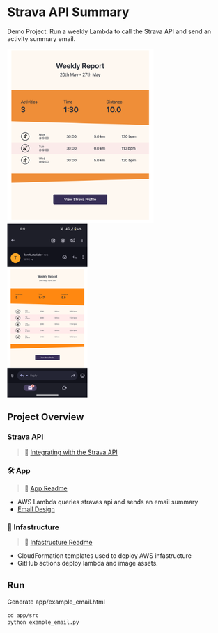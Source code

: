 # Strava API Summary

Demo Project: Run a weekly Lambda to call the Strava API and send an activity summary email.

<div>
  <img
    src='./screenshots/design.png'
    alt='Design email'
    width="auto"
    height="400px"
  />
  <img
    src='./screenshots/gmail-mobile.png'
    alt='Gmail mobile'
    width="auto"
    height="400px"
  />

</div>

## Project Overview

### Strava API

> :book: [Integrating with the Strava API](https://levelup.gitconnected.com/integrating-with-the-strava-api-40244b17df2c)

### 🛠️ App

> :book: [App Readme](app/README.md)

- AWS Lambda queries stravas api and sends an email summary
- [Email Design](https://codepen.io/krychek50/pen/rNgWMby)

### :bricks: Infastructure

> :book: [Infastructure Readme](infastructure/README.md)

- CloudFormation templates used to deploy AWS infastructure
- GitHub actions deploy lambda and image assets.

## Run

Generate app/example_email.html

```
cd app/src
python example_email.py
```
